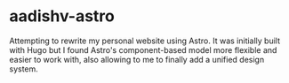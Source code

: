 # aadishv-astro

Attempting to rewrite my personal website using Astro.
It was initially built with Hugo but I found Astro's component-based model more flexible and easier to work with, also allowing to me to finally add a unified design system.
